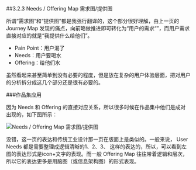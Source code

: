 ##3.2.3 Needs / Offering Map 需求图/提供图

所谓“需求图”和“提供图”都是我强行翻译的，这个部分很好理解，由上一页的Journey Map 发现的痛点，向前略做推进即可转化为“用户的需求“”，而用户需求直接对应的就是“我提供什么给他们”。

* Pain Point：用户渴了
* Needs：用户要喝水
* Offering：给他们水

虽然看起来甚至简单到没有必要的程度，但是放在复杂的用户体验层面，把对用户的分析拆分成这几个部分还是很有必要的。



###作品集应用

因为 Needs 和 Offering 的直接对应关系，所以很多时候在作品集中他们是成对出现的，如下图所示：

![Needs / Offering Map 需求图/提供图](http://kitpic.makebi.net/id/ued/1-14.jpg)

没错，这一页的表达和传统工业设计那一页在版面上是类似的。一般来说， User Needs 都是需要整理成逻辑清晰的1、2、3、 这样的表达的，所以，可以看到左图的表达形式是icon+文字的表现。而一般 Offering Map 往往带着逻辑和层次，所以它的表达更多是用脑图（或信息架构图）的形式表现。

